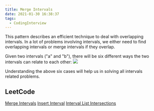 ```yaml
---
title: Merge Intervals
date: 2021-01-30 16:38:37
tags:
  - CodingInterview
---
```

This pattern describes an efficient technique to deal with overlapping intervals. In a lot of problems involving intervals, we either need to find overlapping intervals or merge intervals if they overlap.

Given two intervals ("a" and "b"), there will be six different ways the two intervals can relate to each other:
![](https://raw.githubusercontent.com/was48i/mPOST/master/CodingInterview/educative/03.png)

Understanding the above six cases will help us in solving all intervals related problems.

## LeetCode
[Merge Intervals](https://leetcode.com/problems/merge-intervals/)
[Insert Interval](https://leetcode.com/problems/insert-interval/)
[Interval List Intersections](https://leetcode.com/problems/interval-list-intersections/)

